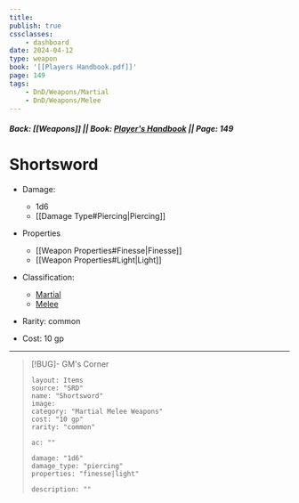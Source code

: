 ```yaml
---
title:
publish: true
cssclasses:
    - dashboard
date: 2024-04-12
type: weapon
book: '[[Players Handbook.pdf]]'
page: 149
tags:
    - DnD/Weapons/Martial
    - DnD/Weapons/Melee
---
```


##### Back: [[Weapons]] || Book: [Player's Handbook](https://drive.google.com/drive/folders/1O5bhpYizcIT5xxAoLOuzCRht_PVS7VSG?usp=sharing) || Page: 149

# Shortsword


- Damage:
    - 1d6
	- [[Damage Type#Piercing|Piercing]]
- Properties
    - [[Weapon Properties#Finesse|Finesse]]
    - [[Weapon Properties#Light|Light]]

- Classification:
    - [Martial](https://benl0.github.io/The-Editors-Dungeon/tags/DnD/Weapons/Martial)
    - [Melee](https://benl0.github.io/The-Editors-Dungeon/tags/DnD/Weapons/Melee)
- Rarity: common
- Cost: 10 gp

> 

---

> [!BUG]- GM's Corner
>
> ```statblock
> layout: Items
> source: "SRD"
> name: "Shortsword"
> image: 
> category: "Martial Melee Weapons"
> cost: "10 gp"
> rarity: "common"
>
> ac: ""
>
> damage: "1d6"
> damage_type: "piercing"
> properties: "finesse|light"
>
> description: ""
> ```
